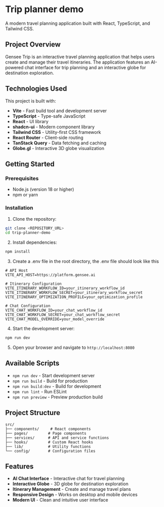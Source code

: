 # Trip planner demo

A modern travel planning application built with React, TypeScript, and Tailwind CSS.

## Project Overview

Gensee Trip is an interactive travel planning application that helps users create and manage their travel itineraries. The application features an AI-powered chat interface for trip planning and an interactive globe for destination exploration. 

## Technologies Used

This project is built with:

- **Vite** - Fast build tool and development server
- **TypeScript** - Type-safe JavaScript
- **React** - UI library
- **shadcn-ui** - Modern component library
- **Tailwind CSS** - Utility-first CSS framework
- **React Router** - Client-side routing
- **TanStack Query** - Data fetching and caching
- **Globe.gl** - Interactive 3D globe visualization

## Getting Started

### Prerequisites

- Node.js (version 18 or higher)
- npm or yarn

### Installation

1. Clone the repository:
```bash
git clone <REPOSITORY_URL>
cd trip-planner-demo
```

2. Install dependencies:
```bash
npm install
```

3. Create a .env file in the root directory, the .env file should look like this 
```
# API Host
VITE_API_HOST=https://platform.gensee.ai

# Itinerary Configuration
VITE_ITINERARY_WORKFLOW_ID=your_itinerary_workflow_id
VITE_ITINERARY_WORKFLOW_SECRET=your_itinerary_workflow_secret
VITE_ITINERARY_OPTIMIZATION_PROFILE=your_optimization_profile

# Chat Configuration
VITE_CHAT_WORKFLOW_ID=your_chat_workflow_id
VITE_CHAT_WORKFLOW_SECRET=your_chat_workflow_secret
VITE_CHAT_MODEL_OVERRIDE=your_model_override
```

4. Start the development server:
```bash
npm run dev
```

5. Open your browser and navigate to `http://localhost:8080`

## Available Scripts

- `npm run dev` - Start development server
- `npm run build` - Build for production
- `npm run build:dev` - Build for development
- `npm run lint` - Run ESLint
- `npm run preview` - Preview production build

## Project Structure

```
src/
├── components/     # React components
├── pages/         # Page components
├── services/      # API and service functions
├── hooks/         # Custom React hooks
├── lib/           # Utility functions
└── config/        # Configuration files
```

## Features

- **AI Chat Interface** - Interactive chat for travel planning
- **Interactive Globe** - 3D globe for destination exploration
- **Itinerary Management** - Create and manage travel plans
- **Responsive Design** - Works on desktop and mobile devices
- **Modern UI** - Clean and intuitive user interface

